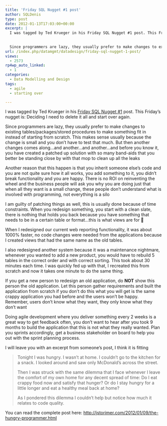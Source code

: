 ```yaml
---
title: 'Friday SQL Nugget #1 post'
author: SQLDenis
type: post
date: 2012-01-13T17:03:00+00:00
excerpt: |
  I was tagged by Ted Krueger in his Friday SQL Nugget #1 post. This Friday’s nugget is: Deciding I need to delete it all and start over again.
  
  
  Since programmers are lazy, they usually prefer to make changes to existing tables/packages/stored procedu&hellip;
url: /index.php/datamgmt/datadesign/friday-sql-nugget-1-post/
views:
  - 2573
rp4wp_auto_linked:
  - 1
categories:
  - Data Modelling and Design
tags:
  - agile
  - starting over

---
```

I was tagged by Ted Krueger in his [Friday SQL Nugget #1][1] post. This Friday’s nugget is: Deciding I need to delete it all and start over again.

Since programmers are lazy, they usually prefer to make changes to existing tables/packages/stored procedures to make something fit in instead of starting from scratch. This makes sense usually because the change is small and you don&#8217;t have to test that much. But then another changes comes along&#8230;and another&#8230;and another&#8230;and before you know it, you have created a patched up solution with so many band-aids that you better be standing close by with that mop to clean up all the leaks

Another reason that this happen is that you inherit someone else&#8217;s code and you are not quite sure how it all works, you add something to it, you didn&#8217;t break functionality and you are happy. There is no ROI on reinventing the wheel and the business people will ask you why you are doing just that when all they want is a small change, these people don&#8217;t understand what is involved with programming, not everything is a silo

I am guilty of patching things as well, this is usually done because of time constraints. When you redesign something, you start with a clean slate, there is nothing that holds you back because you have something that needs to be in a certain table or format&#8230;this is what views are for 🙂

When I redesigned our current web reporting functionality, it was about 1000% faster, no code changes were needed from the applications because I created views that had the same name as the old tables.

I also redesigned another system because it was a maintenance nightmare, whenever you wanted to add a new product, you would have to rebuild 5 tables in the correct order and with correct sorting. This took about 30 minutes each time. I was quickly fed up with that, I recreated this from scratch and now it takes one minute to do the same thing.

If you get a new person to redesign an old application, do **NOT** show this person the old application. Let this person gather requirements and built the application from scratch if you don&#8217;t do this what you will get is the same crappy application you had before and the users won&#8217;t be happy. Remember, users don&#8217;t know what they want, they only know what they don&#8217;t want

Doing agile development where you deliver something every 2 weeks is a great way to get feedback often, you don&#8217;t want to hear after you took 9 months to build the application that this is not what they really wanted. Plan you sprints accordingly, get a business stakeholder on board to help you out with the sprint planning process.

I will leave you with an excerpt from someone&#8217;s post, I think it is fitting

> Tonight I was hungry. I wasn&#8217;t at home. I couldn&#8217;t go to the kitchen for a snack. I looked around and saw only McDonald&#8217;s across the street.
> 
> Then I was struck with the same dilemma that I face whenever I leave the comfort of my own home for any decent spread of time: Do I eat crappy food now and satisfy that hunger? Or do I stay hungry for a little longer and eat a healthy meal back at home?
> 
> As I pondered this dilemma I couldn&#8217;t help but notice how much it relates to code quality. 

You can read the complete post here: http://jstorimer.com/2012/01/09/the-hungry-programmer.html

 [1]: /index.php/ITProfessionals/ProfessionalDevelopment/friday-sql-nugget-1